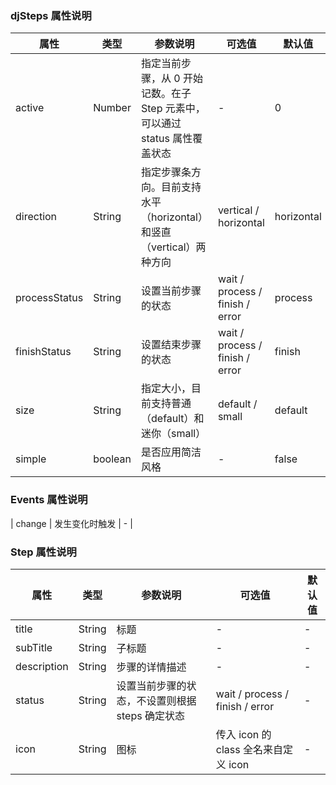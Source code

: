 ### djSteps 属性说明

| 属性 | 类型 | 参数说明 | 可选值 | 默认值 |
| --- | --- | --- | --- | --- |
| active | Number | 指定当前步骤，从 0 开始记数。在子 Step 元素中，可以通过 status 属性覆盖状态 | - | 0 |
| direction | String | 指定步骤条方向。目前支持水平（horizontal）和竖直（vertical）两种方向 | vertical / horizontal | horizontal |
| processStatus | String | 设置当前步骤的状态 | wait / process / finish / error | process |
| finishStatus | String | 设置结束步骤的状态 | wait / process / finish / error | finish |
| size | String | 指定大小，目前支持普通（default）和迷你（small） | default / small | default |
| simple | boolean | 是否应用简洁风格 | - | false |
### Events 属性说明
| change | 发生变化时触发 | - |

### Step 属性说明

| 属性 | 类型 | 参数说明 | 可选值 | 默认值 |
| --- | --- | --- | --- | --- |
| title | String | 标题 | - | - |
| subTitle | String | 子标题 | - | - |
| description | String | 步骤的详情描述 | - | - |
| status | String | 设置当前步骤的状态，不设置则根据 steps 确定状态 | wait / process / finish / error | - |
| icon | String | 图标 | 传入 icon 的 class 全名来自定义 icon | - |
